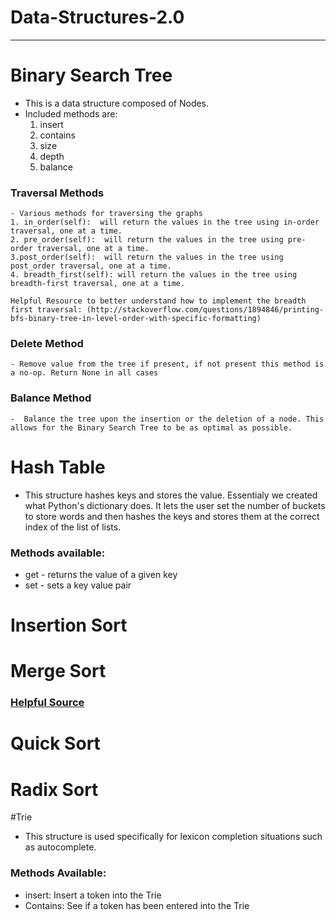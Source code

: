 # Data-Structures-2.0
---------------------

# Binary Search Tree
 - This is a data structure composed of Nodes.
 - Included methods are:
    1. insert
    2. contains
    3. size
    4. depth
    5. balance

### Traversal Methods
    - Various methods for traversing the graphs
    1. in_order(self):  will return the values in the tree using in-order traversal, one at a time.
    2. pre_order(self):  will return the values in the tree using pre-order traversal, one at a time.
    3.post_order(self):  will return the values in the tree using post_order traversal, one at a time.
    4. breadth_first(self): will return the values in the tree using breadth-first traversal, one at a time.

    Helpful Resource to better understand how to implement the breadth first traversal: (http://stackoverflow.com/questions/1894846/printing-bfs-binary-tree-in-level-order-with-specific-formatting)

### Delete Method
    - Remove value from the tree if present, if not present this method is a no-op. Return None in all cases

### Balance Method
    -  Balance the tree upon the insertion or the deletion of a node. This allows for the Binary Search Tree to be as optimal as possible. 


# Hash Table
- This structure hashes keys and stores the value.   Essentialy we created what Python's dictionary  does.  It lets the user set the number of buckets to store words and then hashes the keys and stores them at the correct index of the list of lists.

### Methods available:
- get - returns the value of a given key
- set - sets a key value pair


# Insertion Sort

# Merge Sort
### [Helpful Source](http://interactivepython.org/runestone/static/pythonds/SortSearch/TheMergeSort.html)

# Quick Sort

# Radix Sort

#Trie
 - This structure is used specifically for lexicon completion situations such as autocomplete.  

 ### Methods Available:
- insert:  Insert a token into the Trie
- Contains:  See if a token has been entered into the Trie
